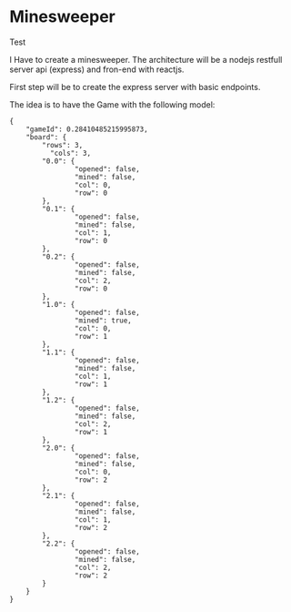 # Minesweeper

Test

I Have to create a minesweeper. The architecture will be a nodejs restfull server api (express) and fron-end with reactjs.

First step will be to create the express server with basic endpoints.

The idea is to have the Game with the following model:

```
{
    "gameId": 0.28410485215995873,
    "board": {
        "rows": 3,
          "cols": 3,
        "0.0": {
                "opened": false,
                "mined": false,
                "col": 0,
                "row": 0
        },
        "0.1": {
                "opened": false,
                "mined": false,
                "col": 1,
                "row": 0
        },
        "0.2": {
                "opened": false,
                "mined": false,
                "col": 2,
                "row": 0
        },
        "1.0": {
                "opened": false,
                "mined": true,
                "col": 0,
                "row": 1
        },
        "1.1": {
                "opened": false,
                "mined": false,
                "col": 1,
                "row": 1
        },
        "1.2": {
                "opened": false,
                "mined": false,
                "col": 2,
                "row": 1
        },
        "2.0": {
                "opened": false,
                "mined": false,
                "col": 0,
                "row": 2
        },
        "2.1": {
                "opened": false,
                "mined": false,
                "col": 1,
                "row": 2
        },
        "2.2": {
                "opened": false,
                "mined": false,
                "col": 2,
                "row": 2
        }
    }
}
```
